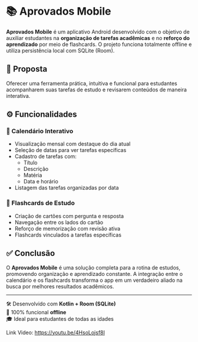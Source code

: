 # 📚 Aprovados Mobile

**Aprovados Mobile** é um aplicativo Android desenvolvido com o objetivo de auxiliar estudantes na **organização de tarefas acadêmicas** e no **reforço do aprendizado** por meio de flashcards. O projeto funciona totalmente offline e utiliza persistência local com SQLite (Room).

## 🎯 Proposta

Oferecer uma ferramenta prática, intuitiva e funcional para estudantes acompanharem suas tarefas de estudo e revisarem conteúdos de maneira interativa.

## ⚙️ Funcionalidades

### 📆 Calendário Interativo
- Visualização mensal com destaque do dia atual
- Seleção de datas para ver tarefas específicas
- Cadastro de tarefas com:
  - Título
  - Descrição
  - Matéria
  - Data e horário
- Listagem das tarefas organizadas por data

### 🧠 Flashcards de Estudo
- Criação de cartões com pergunta e resposta
- Navegação entre os lados do cartão
- Reforço de memorização com revisão ativa
- Flashcards vinculados a tarefas específicas

## ✅ Conclusão

O **Aprovados Mobile** é uma solução completa para a rotina de estudos, promovendo organização e aprendizado constante. A integração entre o calendário e os flashcards transforma o app em um verdadeiro aliado na busca por melhores resultados acadêmicos.

---

🛠️ Desenvolvido com **Kotlin + Room (SQLite)**  
📱 100% funcional **offline**  
🎓 Ideal para estudantes de todas as idades

Link Video: https://youtu.be/4HsoLojsf8I
